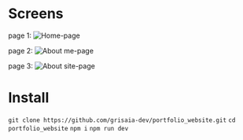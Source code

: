 # Screens
page 1:
<image src="/image/git_hub1.png" alt="Home-page">

page 2:
<image src="/image/git_hub2.png" alt="About me-page">

page 3:
<image src="/image/git_hub3.png" alt="About site-page">

# Install
`git clone https://github.com/grisaia-dev/portfolio_website.git`
`cd portfolio_website`
`npm i`
`npm run dev`

